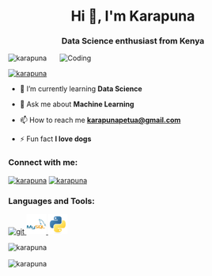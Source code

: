 <h1 align="center">Hi 👋, I'm Karapuna</h1>
<h3 align="center">Data Science enthusiast from Kenya</h3>
<img align="right" alt="Coding" width="400" src="https://miro.medium.com/v2/resize:fit:750/1*07an57w21sOjIXcHsbVIZQ.gif">

<p align="left"> <img src="https://komarev.com/ghpvc/?username=karapuna&label=Profile%20views&color=0e75b6&style=flat" alt="karapuna" /> </p>

<p align="left"> <a href="https://twitter.com/karapuna" target="blank"><img src="https://img.shields.io/twitter/follow/karapuna?logo=twitter&style=for-the-badge" alt="karapuna" /></a> </p>

- 🌱 I’m currently learning **Data Science**

- 💬 Ask me about **Machine Learning**

- 📫 How to reach me **karapunapetua@gmail.com**

- ⚡ Fun fact **I love dogs**

<h3 align="left">Connect with me:</h3>
<p align="left">
<a href="https://twitter.com/karapuna" target="blank"><img align="center" src="https://raw.githubusercontent.com/rahuldkjain/github-profile-readme-generator/master/src/images/icons/Social/twitter.svg" alt="karapuna" height="30" width="40" /></a>
<a href="https://linkedin.com/in/karapuna" target="blank"><img align="center" src="https://raw.githubusercontent.com/rahuldkjain/github-profile-readme-generator/master/src/images/icons/Social/linked-in-alt.svg" alt="karapuna" height="30" width="40" /></a>
</p>

<h3 align="left">Languages and Tools:</h3>
<p align="left"> <a href="https://git-scm.com/" target="_blank" rel="noreferrer"> <img src="https://www.vectorlogo.zone/logos/git-scm/git-scm-icon.svg" alt="git" width="40" height="40"/> </a> <a href="https://www.mysql.com/" target="_blank" rel="noreferrer"> <img src="https://raw.githubusercontent.com/devicons/devicon/master/icons/mysql/mysql-original-wordmark.svg" alt="mysql" width="40" height="40"/> </a> <a href="https://www.python.org" target="_blank" rel="noreferrer"> <img src="https://raw.githubusercontent.com/devicons/devicon/master/icons/python/python-original.svg" alt="python" width="40" height="40"/> </a> </p>

<p><img align="center" src="https://github-readme-stats.vercel.app/api/top-langs?username=karapuna&show_icons=true&locale=en&layout=compact" alt="karapuna" /></p>

<p><img align="center" src="https://github-readme-streak-stats.herokuapp.com/?user=karapuna&" alt="karapuna" /></p>

